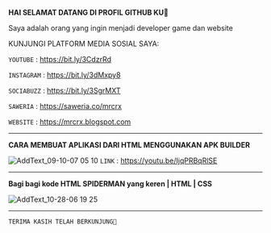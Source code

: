 **HAI SELAMAT DATANG DI PROFIL GITHUB KU👋**

Saya adalah orang yang ingin menjadi developer game dan website

KUNJUNGI PLATFORM MEDIA SOSIAL SAYA:

`YOUTUBE` : https://bit.ly/3CdzrRd

`INSTAGRAM` : https://bit.ly/3dMxpy8

`SOCIABUZZ` : https://bit.ly/3SgrMXT

`SAWERIA` : https://saweria.co/mrcrx

`WEBSITE` : https://mrcrx.blogspot.com



______________________________________________________
**CARA MEMBUAT APLIKASI DARI HTML MENGGUNAKAN APK BUILDER**

![AddText_09-10-07 05 10](https://user-images.githubusercontent.com/114487573/192532213-7cefa748-404a-455c-b9dc-e8440a93f762.jpg)
`LINK` : https://youtu.be/IjqPRBqRlSE
_________
**Bagi bagi kode HTML SPIDERMAN yang keren | HTML | CSS**

![AddText_10-28-06 19 25](https://user-images.githubusercontent.com/114487573/198586244-75b706b1-0f02-4bac-a2d9-273245cc57a3.jpg)
_________











    TERIMA KASIH TELAH BERKUNJUNG🥰
